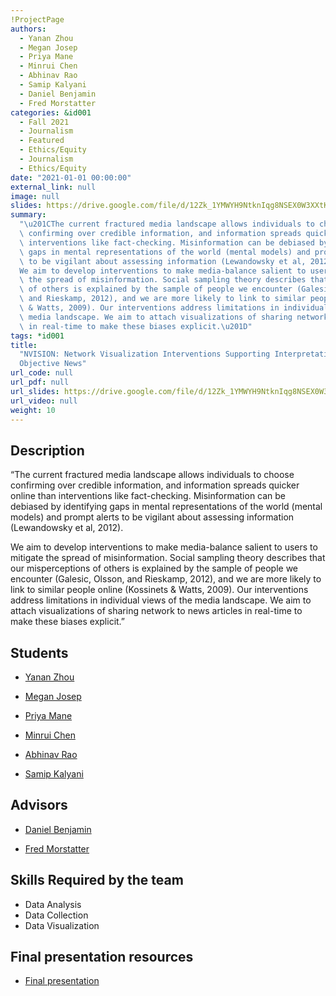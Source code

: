 ```yaml
---
!ProjectPage
authors:
  - Yanan Zhou
  - Megan Josep
  - Priya Mane
  - Minrui Chen
  - Abhinav Rao
  - Samip Kalyani
  - Daniel Benjamin
  - Fred Morstatter
categories: &id001
  - Fall 2021
  - Journalism
  - Featured
  - Ethics/Equity
  - Journalism
  - Ethics/Equity
date: "2021-01-01 00:00:00"
external_link: null
image: null
slides: https://drive.google.com/file/d/12Zk_1YMWYH9NtknIqg8NSEX0W3XXtKK7/view?usp=sharing
summary:
  "\u201CThe current fractured media landscape allows individuals to choose\
  \ confirming over credible information, and information spreads quicker online than\
  \ interventions like fact-checking. Misinformation can be debiased by identifying\
  \ gaps in mental representations of the world (mental models) and prompt alerts\
  \ to be vigilant about assessing information (Lewandowsky et al, 2012).\r\n\r\n\
  We aim to develop interventions to make media-balance salient to users to mitigate\
  \ the spread of misinformation. Social sampling theory describes that our misperceptions\
  \ of others is explained by the sample of people we encounter (Galesic, Olsson,\
  \ and Rieskamp, 2012), and we are more likely to link to similar people online (Kossinets\
  \ & Watts, 2009). Our interventions address limitations in individual views of the\
  \ media landscape. We aim to attach visualizations of sharing network to news articles\
  \ in real-time to make these biases explicit.\u201D"
tags: *id001
title:
  "NVISION: Network Visualization Interventions Supporting Interpretation of
  Objective News"
url_code: null
url_pdf: null
url_slides: https://drive.google.com/file/d/12Zk_1YMWYH9NtknIqg8NSEX0W3XXtKK7/view?usp=sharing
url_video: null
weight: 10
---
```


## Description

“The current fractured media landscape allows individuals to choose confirming over credible information, and information spreads quicker online than interventions like fact-checking. Misinformation can be debiased by identifying gaps in mental representations of the world (mental models) and prompt alerts to be vigilant about assessing information (Lewandowsky et al, 2012).

We aim to develop interventions to make media-balance salient to users to mitigate the spread of misinformation. Social sampling theory describes that our misperceptions of others is explained by the sample of people we encounter (Galesic, Olsson, and Rieskamp, 2012), and we are more likely to link to similar people online (Kossinets &amp; Watts, 2009). Our interventions address limitations in individual views of the media landscape. We aim to attach visualizations of sharing network to news articles in real-time to make these biases explicit.”

## Students

- [Yanan Zhou](../../../author/yanan-zhou)

- [Megan Josep](../../../author/megan-josep)

- [Priya Mane](../../../author/priya-mane)

- [Minrui Chen](../../../author/minrui-chen)

- [Abhinav Rao](../../../author/abhinav-rao)

- [Samip Kalyani](../../../author/samip-kalyani)

## Advisors

- [Daniel Benjamin](../../../author/daniel-benjamin)

- [Fred Morstatter](../../../author/fred-morstatter)

## Skills Required by the team

- Data Analysis
- Data Collection
- Data Visualization

## Final presentation resources

- [Final presentation](https://drive.google.com/file/d/12Zk_1YMWYH9NtknIqg8NSEX0W3XXtKK7/view?usp=sharing)
